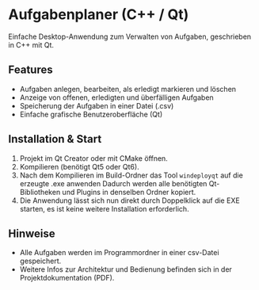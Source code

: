 # Aufgabenplaner (C++ / Qt)

Einfache Desktop-Anwendung zum Verwalten von Aufgaben, geschrieben in C++ mit Qt.

## Features

- Aufgaben anlegen, bearbeiten, als erledigt markieren und löschen
- Anzeige von offenen, erledigten und überfälligen Aufgaben
- Speicherung der Aufgaben in einer Datei (.csv)
- Einfache grafische Benutzeroberfläche (Qt)

## Installation & Start

1. Projekt im Qt Creator oder mit CMake öffnen.
2. Kompilieren (benötigt Qt5 oder Qt6).
3. Nach dem Kompilieren im Build-Ordner das Tool `windeployqt` auf die erzeugte .exe anwenden Dadurch werden alle benötigten Qt-Bibliotheken und Plugins in denselben Ordner kopiert.
4. Die Anwendung lässt sich nun direkt durch Doppelklick auf die EXE starten, es ist keine weitere Installation erforderlich.

## Hinweise

- Alle Aufgaben werden im Programmordner in einer csv-Datei gespeichert.
- Weitere Infos zur Architektur und Bedienung befinden sich in der Projektdokumentation (PDF).

